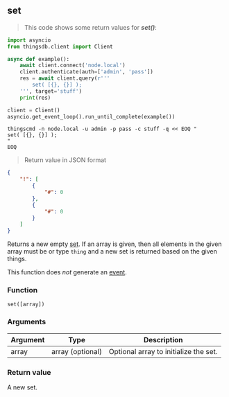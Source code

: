 ## set

> This code shows some return values for ***set()***:

```python
import asyncio
from thingsdb.client import Client

async def example():
    await client.connect('node.local')
    client.authenticate(auth=['admin', 'pass'])
    res = await client.query(r'''
        set( [{}, {}] );
    ''', target='stuff')
    print(res)

client = Client()
asyncio.get_event_loop().run_until_complete(example())
```

```shell
thingscmd -n node.local -u admin -p pass -c stuff -q << EOQ "
set( [{}, {}] );
"
EOQ
```

> Return value in JSON format

```json
{
    "!": [
        {
            "#": 0
        },
        {
            "#": 0
        }
    ]
}
```

Returns a new empty [set](#set-type). If an array is given, then all elements in the
given array must be or type `thing` and a new set is returned based on the
given things.

This function does *not* generate an [event](#events).

### Function
`set([array])`

### Arguments
Argument | Type | Description
-------- | ---- | -----------
array | array (optional) | Optional array to initialize the set.

### Return value
A new set.
